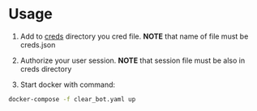 # Usage

1. Add to [creds](creds) directory you cred file. __NOTE__ that name of file
must be creds.json

2. Authorize your user session. __NOTE__ that session file must be also in creds
directory

3. Start docker with command:

```bash
docker-compose -f clear_bot.yaml up
```
